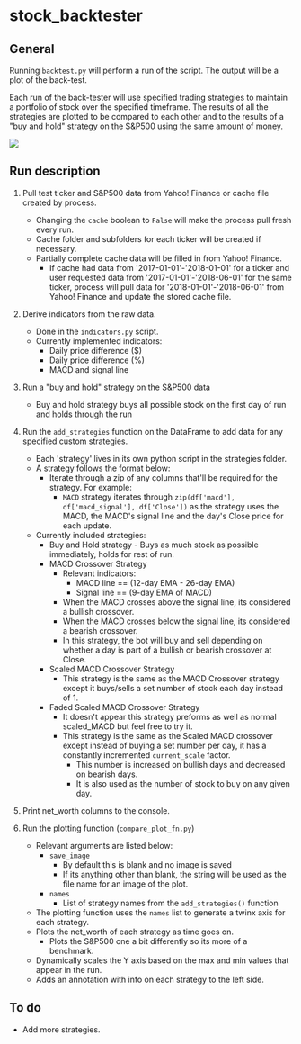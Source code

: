 # stock_backtester

## General

Running `backtest.py` will perform a run of the script. The output will be a plot of the back-test.

Each run of the back-tester will use specified trading strategies to maintain a portfolio of stock over the specified timeframe. The results of all the strategies are plotted to be compared to each other and to the results of a "buy and hold" strategy on the S&P500 using the same amount of money.

![](https://i.imgur.com/pw9iIWU.png)

## Run description

1. Pull test ticker and S&P500 data from Yahoo! Finance or cache file created by process.
    - Changing the `cache` boolean to `False` will make the process pull fresh every run.
    - Cache folder and subfolders for each ticker will be created if necessary.
    - Partially complete cache data will be filled in from Yahoo! Finance.
        - If cache had data from '2017-01-01'-'2018-01-01' for a ticker and user requested data from '2017-01-01'-'2018-06-01' for the same ticker, process will pull data for '2018-01-01'-'2018-06-01' from Yahoo! Finance and update the stored cache file.

2. Derive indicators from the raw data.
    - Done in the `indicators.py` script.
    - Currently implemented indicators:
        - Daily price difference ($)
        - Daily price difference (%)
        - MACD and signal line
3. Run a "buy and hold" strategy on the S&P500 data
    - Buy and hold strategy buys all possible stock on the first day of run and holds through the run

4. Run the `add_strategies` function on the DataFrame to add data for any specified custom strategies.
    - Each 'strategy' lives in its own python script in the strategies folder.
    - A strategy follows the format below:
        - Iterate through a zip of any columns that'll be required for the strategy. For example:
            - `MACD` strategy iterates through `zip(df['macd'], df['macd_signal'], df['Close'])` as the strategy uses the MACD, the MACD's signal line and the day's Close price for each update.
    - Currently included strategies:
        - Buy and Hold strategy - Buys as much stock as possible immediately, holds for rest of run.
        - MACD Crossover Strategy
            - Relevant indicators:
                - MACD line == (12-day EMA - 26-day EMA)
                - Signal line == (9-day EMA of MACD)
            - When the MACD crosses above the signal line, its considered a bullish crossover.
            - When the MACD crosses below the signal line, its considered a bearish crossover.
            - In this strategy, the bot will buy and sell depending on whether a day is part of a bullish or bearish crossover at Close.
        - Scaled MACD Crossover Strategy
            - This strategy is the same as the MACD Crossover strategy except it buys/sells a set number of stock each day instead of 1.
        - Faded Scaled MACD Crossover Strategy
            - It doesn't appear this strategy preforms as well as normal scaled_MACD but feel free to try it.
            - This strategy is the same as the Scaled MACD crossover except instead of buying a set number per day, it has a constantly incremented `current_scale` factor.
                - This number is increased on bullish days and decreased on bearish days.
                - It is also used as the number of stock to buy on any given day.
5. Print net_worth columns to the console.

6. Run the plotting function (`compare_plot_fn.py`)
    - Relevant arguments are listed below:
        - `save_image`
            - By default this is blank and no image is saved
            - If its anything other than blank, the string will be used as the file name for an image of the plot.
        - `names`
            - List of strategy names from the `add_strategies()` function
    - The plotting function uses the `names` list to generate a twinx axis for each strategy.
    - Plots the net_worth of each strategy as time goes on.
        - Plots the S&P500 one a bit differently so its more of a benchmark.
    - Dynamically scales the Y axis based on the max and min values that appear in the run.
    - Adds an annotation with info on each strategy to the left side.

## To do

- Add more strategies.
